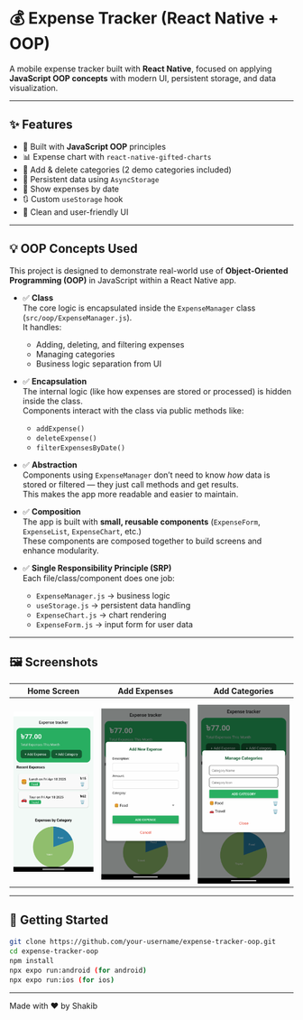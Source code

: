 # 💰 Expense Tracker (React Native + OOP)

A mobile expense tracker built with **React Native**, focused on applying **JavaScript OOP concepts** with modern UI, persistent storage, and data visualization.

---

## ✨ Features

- 🔁 Built with **JavaScript OOP** principles
- 📊 Expense chart with `react-native-gifted-charts`
- 📂 Add & delete categories (2 demo categories included)
- 💾 Persistent data using `AsyncStorage`
- 📅 Show expenses by date
- 🔃 Custom `useStorage` hook
- 📱 Clean and user-friendly UI

---

## 💡 OOP Concepts Used

This project is designed to demonstrate real-world use of **Object-Oriented Programming (OOP)** in JavaScript within a React Native app.

- ✅ **Class**  
  The core logic is encapsulated inside the `ExpenseManager` class (`src/oop/ExpenseManager.js`).  
  It handles:
  - Adding, deleting, and filtering expenses
  - Managing categories
  - Business logic separation from UI

- ✅ **Encapsulation**  
  The internal logic (like how expenses are stored or processed) is hidden inside the class.  
  Components interact with the class via public methods like:
  - `addExpense()`
  - `deleteExpense()`
  - `filterExpensesByDate()`

- ✅ **Abstraction**  
  Components using `ExpenseManager` don’t need to know *how* data is stored or filtered — they just call methods and get results.  
  This makes the app more readable and easier to maintain.

- ✅ **Composition**  
  The app is built with **small, reusable components** (`ExpenseForm`, `ExpenseList`, `ExpenseChart`, etc.)  
  These components are composed together to build screens and enhance modularity.

- ✅ **Single Responsibility Principle (SRP)**  
  Each file/class/component does one job:
  - `ExpenseManager.js` → business logic  
  - `useStorage.js` → persistent data handling  
  - `ExpenseChart.js` → chart rendering  
  - `ExpenseForm.js` → input form for user data



---

## 🖼️ Screenshots

| Home Screen | Add Expenses | Add Categories |
|-------------|------------|------------|
| ![home](./screenshot/home.png) | ![addExpenses](./screenshot/expenses.png) | ![addCategories](./screenshot/categories.png) |

---

## 🚀 Getting Started

```bash
git clone https://github.com/your-username/expense-tracker-oop.git
cd expense-tracker-oop
npm install
npx expo run:android (for android)
npx expo run:ios (for ios)

```

---

Made with ❤️ by Shakib


